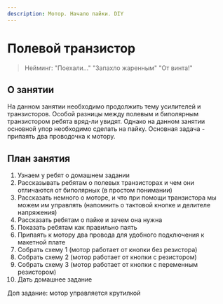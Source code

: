 ```yaml
---
description: Мотор. Начало пайки. DIY
---
```


# Полевой транзистор

> Нейминг: "Поехали..." "Запахло жаренным" "От винта!"

## О занятии

На данном занятии необходимо продолжить тему усилителей и транзисторов. Особой разницы между полевым и биполярным транзистором ребята вряд-ли увидят. Однако на данном занятии основной упор необходимо сделать на пайку. Основная задача - припаять два проводочка к мотору.

## План занятия

1. Узнаем у ребят о домашнем задании
2. Рассказывать ребятам о полевых транзисторах и чем они отличаются от биполярных \(в простом понимании\)
3. Рассказать немного о моторе, и что при помощи транзистора мы можем им управлять \(напомнить о тактовой кнопке и делителе напряжения\)
4. Рассказать ребятам о пайке и зачем она нужна
5. Показать ребятам как правильно паять
6. Припаять к мотору два провода для удобного подключения к макетной плате
7. Собрать схему 1 \(мотор работает от кнопки без резистора\)
8. Собрать схему 2 \(мотор работает от кнопки с резистором\)
9. Собрать схему 3 \(мотор работает от кнопки с переменным резистором\)
10. Дать домашнее задание

Доп задание: мотор управляется крутилкой

